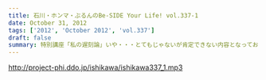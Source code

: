 ```yaml
---
title: 石川・ホンマ・ぶるんのBe-SIDE Your Life! vol.337-1
date: October 31, 2012
tags: ['2012', 'October 2012', 'vol.337']
draft: false
summary: 特別講座「私の遅刻論」いや・・・とてもじゃないが肯定できない内容となっておりますがぁぁぁ。ＮＡＭＡＥ
---
```


http://project-phi.ddo.jp/ishikawa/ishikawa337_1.mp3